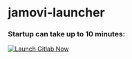 # jamovi-launcher

### Startup can take up to 10 minutes:
[![Launch Gitlab Now](https://okteto.com/develop-okteto.svg)](https://cloud.okteto.com/deploy?repository=https://github.com/alexander-manley/kubernetes-jamovi-launcher)
#
